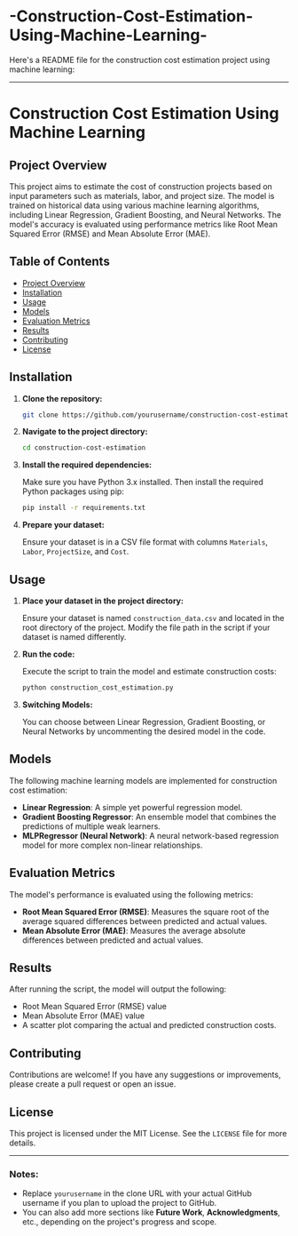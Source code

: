 # -Construction-Cost-Estimation-Using-Machine-Learning-
Here's a README file for the construction cost estimation project using machine learning:

---

# Construction Cost Estimation Using Machine Learning

## Project Overview

This project aims to estimate the cost of construction projects based on input parameters such as materials, labor, and project size. The model is trained on historical data using various machine learning algorithms, including Linear Regression, Gradient Boosting, and Neural Networks. The model's accuracy is evaluated using performance metrics like Root Mean Squared Error (RMSE) and Mean Absolute Error (MAE).

## Table of Contents
- [Project Overview](#project-overview)
- [Installation](#installation)
- [Usage](#usage)
- [Models](#models)
- [Evaluation Metrics](#evaluation-metrics)
- [Results](#results)
- [Contributing](#contributing)
- [License](#license)

## Installation

1. **Clone the repository:**

   ```bash
   git clone https://github.com/yourusername/construction-cost-estimation.git
   ```

2. **Navigate to the project directory:**

   ```bash
   cd construction-cost-estimation
   ```

3. **Install the required dependencies:**

   Make sure you have Python 3.x installed. Then install the required Python packages using pip:

   ```bash
   pip install -r requirements.txt
   ```

4. **Prepare your dataset:**

   Ensure your dataset is in a CSV file format with columns `Materials`, `Labor`, `ProjectSize`, and `Cost`.

## Usage

1. **Place your dataset in the project directory:**

   Ensure your dataset is named `construction_data.csv` and located in the root directory of the project. Modify the file path in the script if your dataset is named differently.

2. **Run the code:**

   Execute the script to train the model and estimate construction costs:

   ```bash
   python construction_cost_estimation.py
   ```

3. **Switching Models:**

   You can choose between Linear Regression, Gradient Boosting, or Neural Networks by uncommenting the desired model in the code.

## Models

The following machine learning models are implemented for construction cost estimation:

- **Linear Regression**: A simple yet powerful regression model.
- **Gradient Boosting Regressor**: An ensemble model that combines the predictions of multiple weak learners.
- **MLPRegressor (Neural Network)**: A neural network-based regression model for more complex non-linear relationships.

## Evaluation Metrics

The model's performance is evaluated using the following metrics:

- **Root Mean Squared Error (RMSE)**: Measures the square root of the average squared differences between predicted and actual values.
- **Mean Absolute Error (MAE)**: Measures the average absolute differences between predicted and actual values.

## Results

After running the script, the model will output the following:
- Root Mean Squared Error (RMSE) value
- Mean Absolute Error (MAE) value
- A scatter plot comparing the actual and predicted construction costs.

## Contributing

Contributions are welcome! If you have any suggestions or improvements, please create a pull request or open an issue.

## License

This project is licensed under the MIT License. See the `LICENSE` file for more details.

---

### Notes:
- Replace `yourusername` in the clone URL with your actual GitHub username if you plan to upload the project to GitHub.
- You can also add more sections like **Future Work**, **Acknowledgments**, etc., depending on the project's progress and scope.
